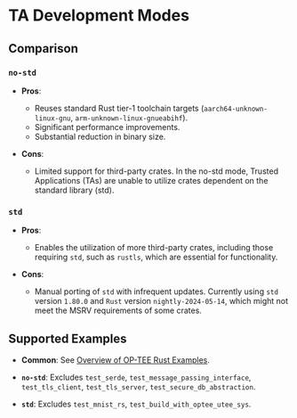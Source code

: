 # TA Development Modes

## Comparison

### `no-std`

- **Pros**:
  - Reuses standard Rust tier-1 toolchain targets (`aarch64-unknown-linux-gnu`, 
    `arm-unknown-linux-gnueabihf`).
  - Significant performance improvements.
  - Substantial reduction in binary size.
  
- **Cons**:
  - Limited support for third-party crates. In the no-std mode, Trusted
    Applications (TAs) are unable to utilize crates dependent on the standard
    library (std).

### `std`

- **Pros**:
  - Enables the utilization of more third-party crates, including those
    requiring `std`, such as `rustls`, which are essential for functionality.
  
- **Cons**:
  - Manual porting of `std` with infrequent updates. Currently using `std`
    version `1.80.0` and `Rust` version `nightly-2024-05-14`, which might not
    meet the MSRV requirements of some crates.

## Supported Examples

- **Common**: See
  [Overview of OP-TEE Rust Examples](https://teaclave.apache.org/trustzone-sdk-docs/overview-of-optee-rust-examples/).

- **`no-std`**: Excludes `test_serde`, `test_message_passing_interface`,
  `test_tls_client`, `test_tls_server`, `test_secure_db_abstraction`.

- **`std`**: Excludes `test_mnist_rs`, `test_build_with_optee_utee_sys`. 